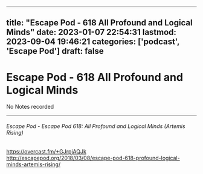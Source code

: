 
---
title: "Escape Pod - 618  All Profound and Logical Minds"
date: 2023-01-07 22:54:31
lastmod: 2023-09-04 19:46:21
categories: ['podcast', 'Escape Pod']
draft: false
---


# Escape Pod - 618  All Profound and Logical Minds

No Notes recorded

- - -
###### Escape Pod - Escape Pod 618: All Profound and Logical Minds (Artemis Rising)

https://overcast.fm/+GJrpjAQJk  
http://escapepod.org/2018/03/08/escape-pod-618-profound-logical-minds-artemis-rising/

<!-- #public #podcast #Escape Pod# -->

<!-- {BearID:371D9C5C-C0E6-4954-BC0D-9A80AB71ED68-28016-00002D97D36F65C1} -->
